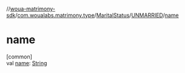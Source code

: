 //[woua-matrimony-sdk](../../../../index.md)/[com.woualabs.matrimony.type](../../index.md)/[MaritalStatus](../index.md)/[UNMARRIED](index.md)/[name](name.md)

# name

[common]\
val [name](name.md): [String](https://kotlinlang.org/api/latest/jvm/stdlib/kotlin/-string/index.html)

